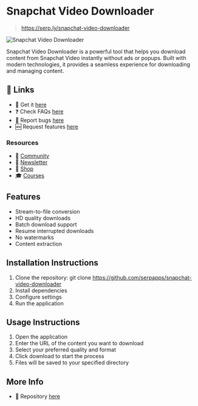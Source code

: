 # Snapchat Video Downloader

> https://serp.ly/snapchat-video-downloader

![Snapchat Video Downloader](https://raw.githubusercontent.com/serpapps/snapchat-video-downloader/assets/images/snapchat-video-downloader.gif)

Snapchat Video Downloader is a powerful tool that helps you download content from Snapchat Video instantly without ads or popups. Built with modern technologies, it provides a seamless experience for downloading and managing content.

## 🔗 Links

- 🎁 Get it [here](https://serp.ly/snapchat-video-downloader)
- ❓ Check FAQs [here](https://github.com/orgs/serpapps/discussions/categories/faq)
- 🐛 Report bugs [here](https://github.com/serpapps/snapchat-video-downloader/issues)
- 🆕 Request features [here](https://github.com/serpapps/snapchat-video-downloader/issues)

### Resources

- 💬 [Community](https://serp.ly/@serp/community)
- 💌 [Newsletter](https://serp.ly/@serp/email)
- 🛒 [Shop](https://serp.ly/@serp/store)
- 🎓 [Courses](https://serp.ly/@serp/courses)

## Features

- Stream-to-file conversion
- HD quality downloads
- Batch download support
- Resume interrupted downloads
- No watermarks
- Content extraction

## Installation Instructions

1. Clone the repository: git clone https://github.com/serpapps/snapchat-video-downloader
2. Install dependencies
3. Configure settings
4. Run the application

## Usage Instructions

1. Open the application
2. Enter the URL of the content you want to download
3. Select your preferred quality and format
4. Click download to start the process
5. Files will be saved to your specified directory

## More Info

- 📁 Repository [here](https://github.com/serpapps/snapchat-video-downloader)


